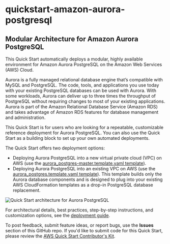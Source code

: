 # quickstart-amazon-aurora-postgresql
## Modular Architecture for Amazon Aurora PostgreSQL

This Quick Start automatically deploys a modular, highly available environment for Amazon Aurora PostgreSQL on the Amazon Web Services (AWS) Cloud.

Aurora is a fully managed relational database engine that’s compatible with MySQL and PostgreSQL. The code, tools, and applications you use today with your existing PostgreSQL databases can be used with Aurora. With some workloads, Aurora can deliver up to three times the throughput of PostgreSQL without requiring changes to most of your existing applications. Aurora is part of the Amazon Relational Database Service (Amazon RDS) and takes advantage of Amazon RDS features for database management and administration.  

This Quick Start is for users who are looking for a repeatable, customizable reference deployment for Aurora PostgreSQL. You can also use the Quick Start as a building block to set up your own automated deployments. 

The Quick Start offers two deployment options:

- Deploying Aurora PostgreSQL into a new virtual private cloud (VPC) on AWS (use the [aurora_postgres-master.template.yaml template](https://github.com/aws-quickstart/quickstart-amazon-aurora/blob/develop/templates/aurora_postgres-main.template.yaml)).
- Deploying Aurora PostgreSQL into an existing VPC on AWS (use the [aurora_postgres.template.yaml template](https://github.com/aws-quickstart/quickstart-amazon-aurora/blob/develop/templates/aurora_postgres.template.yaml)). This template builds only the Aurora database components and is designed to plug into your existing AWS CloudFormation templates as a drop-in PostgreSQL database replacement.

![Quick Start architecture for Aurora PostgreSQL](https://d0.awsstatic.com/partner-network/QuickStart/datasheets/amazon-aurora-quick-start-architecture.png)

For architectural details, best practices, step-by-step instructions, and customization options, see the 
[deployment guide](https://fwd.aws/jzGyq).

To post feedback, submit feature ideas, or report bugs, use the **Issues** section of this GitHub repo.
If you'd like to submit code for this Quick Start, please review the [AWS Quick Start Contributor's Kit](https://aws-quickstart.github.io/). 

